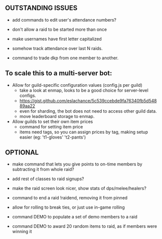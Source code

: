 ## OUTSTANDING ISSUES

- add commands to edit user's attendance numbers?
- don't allow a raid to be started more than once
- make usernames have first letter capitalized

- somehow track attendance over last N raids.
- command to trade dkp from one member to another.


## To scale this to a multi-server bot:

- Allow for guild-specific configuration values (config.js per guild)
  - take a look at enmap, looks to be a good choice for server-level configs.
  - https://gist.github.com/eslachance/5c539ccebde9fa76340fb5d54889aa22
  - even for sharding, the bot does not need to access other guild data.
  - move leaderboard storage to enmap.
- Allow guilds to set their own item prices
  - command for setting item price
  - items need tags, so you can assign prices by tag, making setup easier (eg: 't1-gloves' 't2-pants')

## OPTIONAL

- make command that lets you give points to on-time members by subtracting it from whole raid?
- add rest of classes to raid signups?
- make the raid screen look nicer, show stats of dps/melee/healers?

- command to end a raid !raidend, removing it from pinned
- allow for rolling to break ties, or just use in-game rolling
- command DEMO to populate a set of demo members to a raid
- command DEMO to award 20 random items to raid, as if members were winning it


